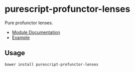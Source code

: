 # purescript-profunctor-lenses

Pure profunctor lenses.

- [Module Documentation](docs/Data/Lens.md)
- [Example](test/Main.purs)

## Usage

    bower install purescript-profunctor-lenses
